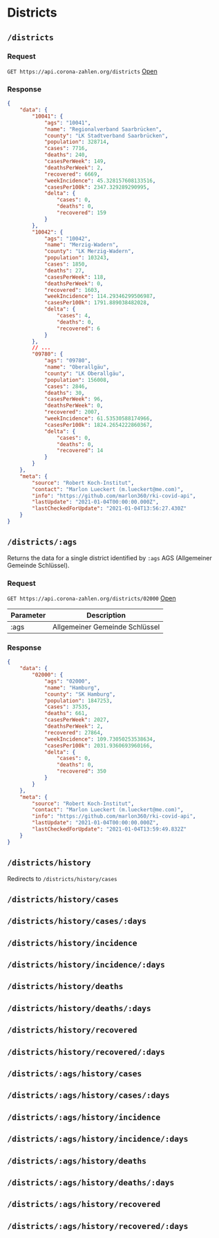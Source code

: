 # Districts

## `/districts`

### Request

`GET https://api.corona-zahlen.org/districts`
[Open](/districts)

### Response

```json
{
    "data": {
        "10041": {
            "ags": "10041",
            "name": "Regionalverband Saarbrücken",
            "county": "LK Stadtverband Saarbrücken",
            "population": 328714,
            "cases": 7716,
            "deaths": 240,
            "casesPerWeek": 149,
            "deathsPerWeek": 2,
            "recovered": 6669,
            "weekIncidence": 45.328157608133516,
            "casesPer100k": 2347.329289290995,
            "delta": {
                "cases": 0,
                "deaths": 0,
                "recovered": 159
            }
        },
        "10042": {
            "ags": "10042",
            "name": "Merzig-Wadern",
            "county": "LK Merzig-Wadern",
            "population": 103243,
            "cases": 1850,
            "deaths": 27,
            "casesPerWeek": 118,
            "deathsPerWeek": 0,
            "recovered": 1603,
            "weekIncidence": 114.29346299506987,
            "casesPer100k": 1791.889038482028,
            "delta": {
                "cases": 4,
                "deaths": 0,
                "recovered": 6
            }
        },
        // ...
        "09780": {
            "ags": "09780",
            "name": "Oberallgäu",
            "county": "LK Oberallgäu",
            "population": 156008,
            "cases": 2846,
            "deaths": 30,
            "casesPerWeek": 96,
            "deathsPerWeek": 0,
            "recovered": 2007,
            "weekIncidence": 61.53530588174966,
            "casesPer100k": 1824.2654222860367,
            "delta": {
                "cases": 0,
                "deaths": 0,
                "recovered": 14
            }
        }
    },
    "meta": {
        "source": "Robert Koch-Institut",
        "contact": "Marlon Lueckert (m.lueckert@me.com)",
        "info": "https://github.com/marlon360/rki-covid-api",
        "lastUpdate": "2021-01-04T00:00:00.000Z",
        "lastCheckedForUpdate": "2021-01-04T13:56:27.430Z"
    }
}
```

## `/districts/:ags`

Returns the data for a single district identified by `:ags` AGS (Allgemeiner Gemeinde Schlüssel).

### Request

`GET https://api.corona-zahlen.org/districts/02000`
[Open](/districts/02000)

| Parameter | Description                    |
| --------- | ------------------------------ |
| :ags      | Allgemeiner Gemeinde Schlüssel |

### Response

```json
{
    "data": {
        "02000": {
            "ags": "02000",
            "name": "Hamburg",
            "county": "SK Hamburg",
            "population": 1847253,
            "cases": 37535,
            "deaths": 661,
            "casesPerWeek": 2027,
            "deathsPerWeek": 2,
            "recovered": 27864,
            "weekIncidence": 109.73050253538634,
            "casesPer100k": 2031.9360693960166,
            "delta": {
                "cases": 0,
                "deaths": 0,
                "recovered": 350
            }
        }
    },
    "meta": {
        "source": "Robert Koch-Institut",
        "contact": "Marlon Lueckert (m.lueckert@me.com)",
        "info": "https://github.com/marlon360/rki-covid-api",
        "lastUpdate": "2021-01-04T00:00:00.000Z",
        "lastCheckedForUpdate": "2021-01-04T13:59:49.832Z"
    }
}
```

## `/districts/history`

Redirects to `/districts/history/cases`

## `/districts/history/cases`

## `/districts/history/cases/:days`

## `/districts/history/incidence`

## `/districts/history/incidence/:days`

## `/districts/history/deaths`

## `/districts/history/deaths/:days`

## `/districts/history/recovered`

## `/districts/history/recovered/:days`

## `/districts/:ags/history/cases`

## `/districts/:ags/history/cases/:days`

## `/districts/:ags/history/incidence`

## `/districts/:ags/history/incidence/:days`

## `/districts/:ags/history/deaths`

## `/districts/:ags/history/deaths/:days`

## `/districts/:ags/history/recovered`

## `/districts/:ags/history/recovered/:days`
